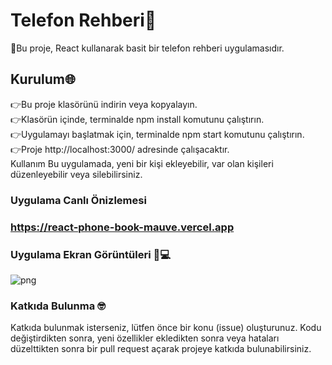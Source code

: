 # Telefon Rehberi📲

🚀Bu proje, React kullanarak basit bir telefon rehberi uygulamasıdır.

## Kurulum🌐
👉Bu proje klasörünü indirin veya kopyalayın.<br>
👉Klasörün içinde, terminalde npm install komutunu çalıştırın.<br>
👉Uygulamayı başlatmak için, terminalde npm start komutunu çalıştırın.<br>
👉Proje http://localhost:3000/ adresinde çalışacaktır.<br>
Kullanım
Bu uygulamada, yeni bir kişi ekleyebilir, var olan kişileri düzenleyebilir veya silebilirsiniz.

### Uygulama Canlı Önizlemesi

### https://react-phone-book-mauve.vercel.app

### Uygulama Ekran Görüntüleri 🏻‍💻
![png](https://user-images.githubusercontent.com/67739721/230801503-1be63dca-3a29-4906-8338-b9e28ab790b7.png)


### Katkıda Bulunma 🤓

Katkıda bulunmak isterseniz, lütfen önce bir konu (issue) oluşturunuz. Kodu değiştirdikten sonra, yeni özellikler ekledikten sonra veya hataları düzelttikten sonra bir pull request açarak projeye katkıda bulunabilirsiniz.







